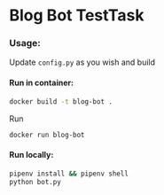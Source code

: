 # Blog Bot TestTask

### Usage:

Update `config.py` as you wish and build

#### Run in container:

```bash
docker build -t blog-bot .
```

Run

```bash
docker run blog-bot
```

#### Run locally:

```bash
pipenv install && pipenv shell
python bot.py
```